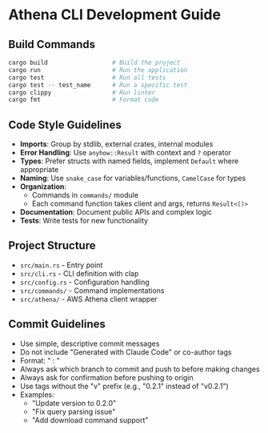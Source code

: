 # Athena CLI Development Guide

## Build Commands
```bash
cargo build                  # Build the project
cargo run                    # Run the application
cargo test                   # Run all tests
cargo test -- test_name      # Run a specific test
cargo clippy                 # Run linter
cargo fmt                    # Format code
```

## Code Style Guidelines
- **Imports**: Group by stdlib, external crates, internal modules
- **Error Handling**: Use `anyhow::Result` with context and `?` operator
- **Types**: Prefer structs with named fields, implement `Default` where appropriate
- **Naming**: Use `snake_case` for variables/functions, `CamelCase` for types
- **Organization**: 
  - Commands in `commands/` module
  - Each command function takes client and args, returns `Result<()>`
- **Documentation**: Document public APIs and complex logic
- **Tests**: Write tests for new functionality

## Project Structure
- `src/main.rs` - Entry point
- `src/cli.rs` - CLI definition with clap
- `src/config.rs` - Configuration handling
- `src/commands/` - Command implementations
- `src/athena/` - AWS Athena client wrapper

## Commit Guidelines
- Use simple, descriptive commit messages
- Do not include "Generated with Claude Code" or co-author tags
- Format: "<action> <component>: <brief description>"
- Always ask which branch to commit and push to before making changes
- Always ask for confirmation before pushing to origin
- Use tags without the "v" prefix (e.g., "0.2.1" instead of "v0.2.1")
- Examples:
  - "Update version to 0.2.0"
  - "Fix query parsing issue"
  - "Add download command support"